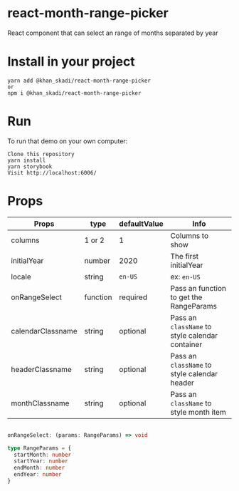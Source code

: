 # react-month-range-picker

React component that can select an range of months separated by year

# Install in your project

```
yarn add @khan_skadi/react-month-range-picker
or
npm i @khan_skadi/react-month-range-picker
```

# Run

To run that demo on your own computer:

```
Clone this repository
yarn install
yarn storybook
Visit http://localhost:6006/
```

# Props

| Props  | type | defaultValue | Info
| ------------- | ------------- | ------------- | ------------- |
| columns  | 1 or 2  | 1 | Columns to show  |
| initialYear  | number  | 2020 | The first initialYear |
| locale  | string  | `en-US` | ex: `en-US` |
| onRangeSelect  | function  | required | Pass an function to get the RangeParams |
| calendarClassname  | string  | optional | Pass an `className` to style calendar container |
| headerClassname  | string  | optional | Pass an `className` to style calendar header |
| monthClassname  | string  | optional | Pass an `className` to style month item |


```typescript

onRangeSelect: (params: RangeParams) => void

type RangeParams = {
  startMonth: number
  startYear: number
  endMonth: number
  endYear: number
}

```
